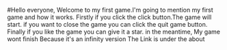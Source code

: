 #Hello everyone, Welcome to my first game.I'm going to mention my first game and how it works. 
Firstly if you click the click button.The game will start.
if you want to close the game you can click the quit game button.
Finally if you like the game you can give it a star.
in the meantime, My game wont finish Because it's an infinity version
The Link is under  the about

